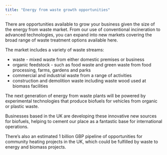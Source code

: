 ```yaml
---
title: "Energy from waste growth opportunities"
---
```

There are opportunities available to grow your business given the size of the energy from waste market. From our use of conventional incineration to advanced technologies, you can expand into new markets covering the broad range of waste treatment options available here. 

The market includes a variety of waste streams:

- waste - mixed waste from either domestic premises or business
- organic feedstock - such as food waste and green waste from food processing, farms,  gardens and parks
- commercial and industrial waste from a range of activities
- construction and demolition waste including waste wood used at biomass facilities

The next generation of energy from waste plants will be powered by experimental technologies that produce biofuels for vehicles from organic or plastic waste.

Businesses based in the UK are developing these innovative new sources for biofuels, helping to cement our place as a fantastic base for international operations. 

There’s also an estimated 1 billion GBP pipeline of opportunities for community heating projects in the UK, which could be fulfilled by waste to energy and biomass projects.



